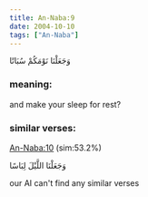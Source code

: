 ```yaml
---
title: An-Naba:9
date: 2004-10-10
tags: ["An-Naba"]
---
```

وَجَعَلْنَا نَوْمَكُمْ سُبَاتًا
### meaning: 
and make your sleep for rest?
### similar verses: 

[An-Naba:10](/78/10) (sim:53.2%)

وَجَعَلْنَا اللَّيْلَ لِبَاسًا

our AI can't find any similar verses




